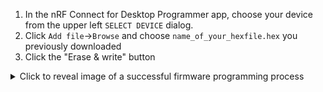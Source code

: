   1. In the nRF Connect for Desktop Programmer app, choose your device from the
     upper left `SELECT DEVICE` dialog.
  2. Click `Add file`&rarr;`Browse` and choose `name_of_your_hexfile.hex` you
     previously downloaded
  3. Click the "Erase & write" button

  <details><summary>Click to reveal image of a successful firmware programming process</summary>

  | ![Nordic nRF Connect for Desktop Programmer after flashing firmware](./assets/nrf-connect-desktop-programmer-after-flashing.jpg) |
  |:--:|
  | Nordic nRF7002dk programmed using the ***nRF Connect for Desktop*** programmer app |

  **Note:** The colored blocks representing firmware binary size will vary
  depending on the application you are building/programming.
  </details>
